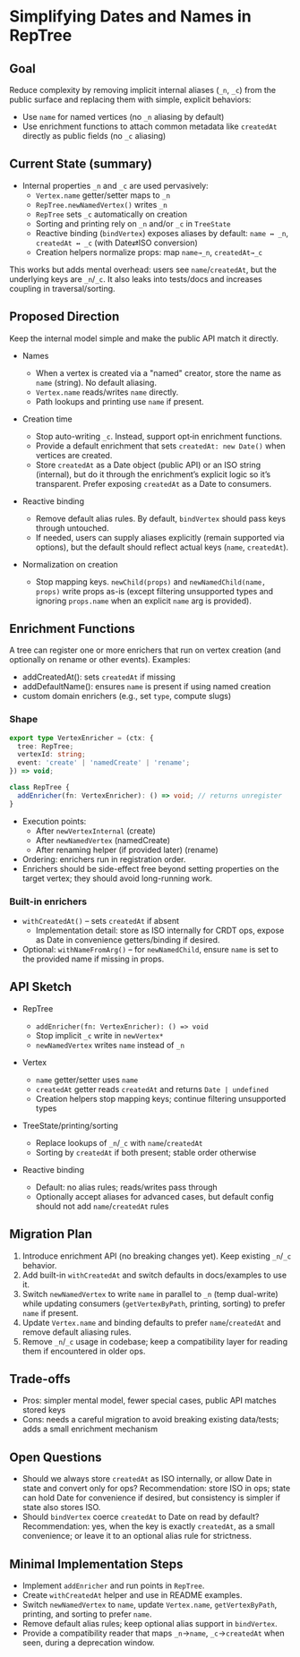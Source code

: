 # Simplifying Dates and Names in RepTree

## Goal
Reduce complexity by removing implicit internal aliases (`_n`, `_c`) from the public surface and replacing them with simple, explicit behaviors:
- Use `name` for named vertices (no `_n` aliasing by default)
- Use enrichment functions to attach common metadata like `createdAt` directly as public fields (no `_c` aliasing)

## Current State (summary)
- Internal properties `_n` and `_c` are used pervasively:
  - `Vertex.name` getter/setter maps to `_n`
  - `RepTree.newNamedVertex()` writes `_n`
  - `RepTree` sets `_c` automatically on creation
  - Sorting and printing rely on `_n` and/or `_c` in `TreeState`
  - Reactive binding (`bindVertex`) exposes aliases by default: `name ↔ _n`, `createdAt ↔ _c` (with Date⇄ISO conversion)
  - Creation helpers normalize props: map `name→_n`, `createdAt→_c`

This works but adds mental overhead: users see `name`/`createdAt`, but the underlying keys are `_n`/`_c`. It also leaks into tests/docs and increases coupling in traversal/sorting.

## Proposed Direction
Keep the internal model simple and make the public API match it directly.

- Names
  - When a vertex is created via a "named" creator, store the name as `name` (string). No default aliasing.
  - `Vertex.name` reads/writes `name` directly.
  - Path lookups and printing use `name` if present.

- Creation time
  - Stop auto-writing `_c`. Instead, support opt‑in enrichment functions.
  - Provide a default enrichment that sets `createdAt: new Date()` when vertices are created.
  - Store `createdAt` as a Date object (public API) or an ISO string (internal), but do it through the enrichment’s explicit logic so it’s transparent. Prefer exposing `createdAt` as a Date to consumers.

- Reactive binding
  - Remove default alias rules. By default, `bindVertex` should pass keys through untouched.
  - If needed, users can supply aliases explicitly (remain supported via options), but the default should reflect actual keys (`name`, `createdAt`).

- Normalization on creation
  - Stop mapping keys. `newChild(props)` and `newNamedChild(name, props)` write props as-is (except filtering unsupported types and ignoring `props.name` when an explicit `name` arg is provided).

## Enrichment Functions
A tree can register one or more enrichers that run on vertex creation (and optionally on rename or other events). Examples:

- addCreatedAt(): sets `createdAt` if missing
- addDefaultName(): ensures `name` is present if using named creation
- custom domain enrichers (e.g., set `type`, compute slugs)

### Shape
```ts
export type VertexEnricher = (ctx: {
  tree: RepTree;
  vertexId: string;
  event: 'create' | 'namedCreate' | 'rename';
}) => void;

class RepTree {
  addEnricher(fn: VertexEnricher): () => void; // returns unregister
}
```

- Execution points:
  - After `newVertexInternal` (create)
  - After `newNamedVertex` (namedCreate)
  - After renaming helper (if provided later) (rename)
- Ordering: enrichers run in registration order.
- Enrichers should be side-effect free beyond setting properties on the target vertex; they should avoid long-running work.

### Built-in enrichers
- `withCreatedAt()` – sets `createdAt` if absent
  - Implementation detail: store as ISO internally for CRDT ops, expose as Date in convenience getters/binding if desired.
- Optional: `withNameFromArg()` – for `newNamedChild`, ensure `name` is set to the provided name if missing in props.

## API Sketch

- RepTree
  - `addEnricher(fn: VertexEnricher): () => void`
  - Stop implicit `_c` write in `newVertex*`
  - `newNamedVertex` writes `name` instead of `_n`

- Vertex
  - `name` getter/setter uses `name`
  - `createdAt` getter reads `createdAt` and returns `Date | undefined`
  - Creation helpers stop mapping keys; continue filtering unsupported types

- TreeState/printing/sorting
  - Replace lookups of `_n`/`_c` with `name`/`createdAt`
  - Sorting by `createdAt` if both present; stable order otherwise

- Reactive binding
  - Default: no alias rules; reads/writes pass through
  - Optionally accept aliases for advanced cases, but default config should not add `name`/`createdAt` rules

## Migration Plan
1. Introduce enrichment API (no breaking changes yet). Keep existing `_n`/`_c` behavior.
2. Add built-in `withCreatedAt` and switch defaults in docs/examples to use it.
3. Switch `newNamedVertex` to write `name` in parallel to `_n` (temp dual-write) while updating consumers (`getVertexByPath`, printing, sorting) to prefer `name` if present.
4. Update `Vertex.name` and binding defaults to prefer `name`/`createdAt` and remove default aliasing rules.
5. Remove `_n`/`_c` usage in codebase; keep a compatibility layer for reading them if encountered in older ops.

## Trade-offs
- Pros: simpler mental model, fewer special cases, public API matches stored keys
- Cons: needs a careful migration to avoid breaking existing data/tests; adds a small enrichment mechanism

## Open Questions
- Should we always store `createdAt` as ISO internally, or allow Date in state and convert only for ops? Recommendation: store ISO in ops; state can hold Date for convenience if desired, but consistency is simpler if state also stores ISO.
- Should `bindVertex` coerce `createdAt` to Date on read by default? Recommendation: yes, when the key is exactly `createdAt`, as a small convenience; or leave it to an optional alias rule for strictness.

## Minimal Implementation Steps
- Implement `addEnricher` and run points in `RepTree`.
- Create `withCreatedAt` helper and use in README examples.
- Switch `newNamedVertex` to `name`, update `Vertex.name`, `getVertexByPath`, printing, and sorting to prefer `name`.
- Remove default alias rules; keep optional alias support in `bindVertex`.
- Provide a compatibility reader that maps `_n`→`name`, `_c`→`createdAt` when seen, during a deprecation window.
